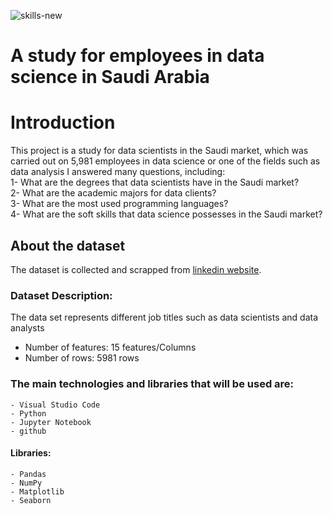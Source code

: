 ![skills-new](https://user-images.githubusercontent.com/60079586/157365561-21f7d9da-1fc6-4861-b8bf-e07bfcc9a4ea.jpg)

# A study for employees in data science in Saudi Arabia



# Introduction
This project is a study for data scientists in the Saudi market, which was carried out on 5,981 employees in data science or one of the fields such as data analysis
I answered many questions, including:
<br>1- What are the degrees that data scientists have in the Saudi market?
<br>2- What are the academic majors for data clients?
<br>3- What are the most used programming languages?
<br>4- What are the soft skills that data science possesses in the Saudi market?

## About the dataset
The dataset is collected and scrapped from [linkedin website](https://www.linkedin.com).



### Dataset Description: 

The data set represents different job titles such as data scientists and data analysts
   - Number of features:    15 features/Columns
   - Number of rows:        5981 rows


    
### The main technologies and libraries that will be used are: 
    - Visual Studio Code
    - Python 
    - Jupyter Notebook
    - github

#### Libraries: 
    - Pandas
    - NumPy 
    - Matplotlib
    - Seaborn
